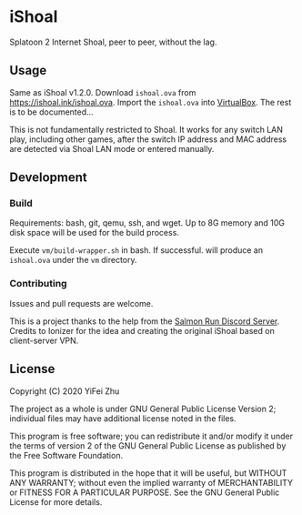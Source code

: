 # iShoal

Splatoon 2 Internet Shoal, peer to peer, without the lag.

## Usage

Same as iShoal v1.2.0. Download `ishoal.ova` from https://ishoal.ink/ishoal.ova.
Import the `ishoal.ova` into [VirtualBox](https://www.virtualbox.org/).
The rest is to be documented...

This is not fundamentally restricted to Shoal. It works for any switch LAN play,
including other games, after the switch IP address and MAC address are detected
via Shoal LAN mode or entered manually.

## Development

### Build

Requirements: bash, git, qemu, ssh, and wget. Up to 8G memory and 10G disk
space will be used for the build process.

Execute `vm/build-wrapper.sh` in bash. If successful. will produce an
`ishoal.ova` under the `vm` directory.

### Contributing

Issues and pull requests are welcome.

This is a project thanks to the help from the
[Salmon Run Discord Server](https://discord.gg/EY3JZqk). Credits to Ionizer for
the idea and creating the original iShoal based on client-server VPN.

## License

Copyright (C) 2020 YiFei Zhu

The project as a whole is under GNU General Public License Version 2;
individual files may have additional license noted in the files.

This program is free software; you can redistribute it and/or modify
it under the terms of version 2 of the GNU General Public License as
published by the Free Software Foundation.

This program is distributed in the hope that it will be useful,
but WITHOUT ANY WARRANTY; without even the implied warranty of
MERCHANTABILITY or FITNESS FOR A PARTICULAR PURPOSE.  See the
GNU General Public License for more details.
